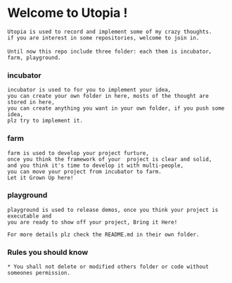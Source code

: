# Welcome to Utopia !

	Utopia is used to record and implement some of my crazy thoughts.  
	if you are interest in some repositories, welcome to join in. 

	Until now this repo include three folder: each them is incubator，farm, playground.  

### incubator
	incubator is used to for you to implement your idea, 
	you can create your own folder in here, mosts of the thought are stored in here,
	you can create anything you want in your own folder, if you push some idea,
	plz try to implement it.  

### farm  
	farm is used to develop your project furture, 
	once you think the framework of your  project is clear and solid,
	and you think it's time to develop it with multi-people, 
	you can move your project from incubator to farm. 
	Let it Grown Up here! 

### playground
	playground is used to release demos, once you think your project is executable and
	you are ready to show off your project, Bring it Here!

	For more details plz check the README.md in their own folder.  

### Rules you should know
	* You shall not delete or modified others folder or code without someones permission.
	

